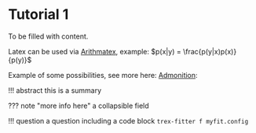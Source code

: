 # Tutorial 1

To be filled with content.

Latex can be used via [Arithmatex](https://squidfunk.github.io/mkdocs-material/extensions/pymdown/#arithmatex-mathjax), example: $p(x|y) = \frac{p(y|x)p(x)}{p(y)}$

Example of some possibilities, see more here: [Admonition](https://squidfunk.github.io/mkdocs-material/extensions/admonition/):

!!! abstract
    this is a summary

??? note "more info here"
    a collapsible field

!!! question
    a question including a code block
    ```
    trex-fitter f myfit.config
    ```

